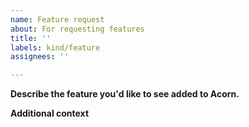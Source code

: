 ```yaml
---
name: Feature request
about: For requesting features
title: ''
labels: kind/feature
assignees: ''

---
```


**Describe the feature you'd like to see added to Acorn.**


**Additional context**
